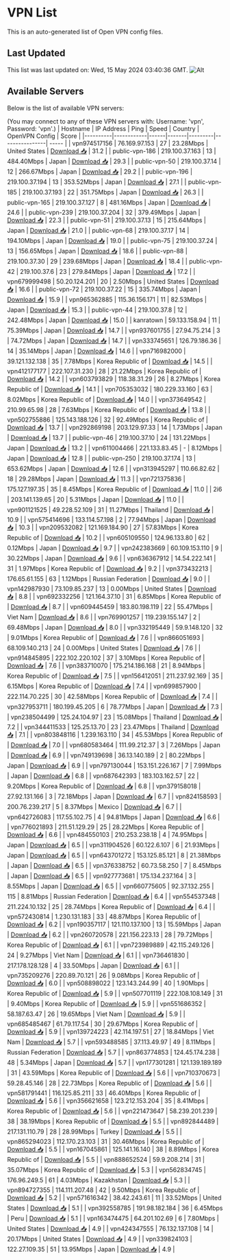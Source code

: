 # VPN List

This is an auto-generated list of Open VPN config files.

## Last Updated

This list was last updated on: Wed, 15 May 2024 03:40:36 GMT.
![Alt](https://repobeats.axiom.co/api/embed/186b98318ef1479477931607c1ad7d823f12451f.svg "Repobeats analytics image")

## Available Servers

Below is the list of available VPN servers:

(You may connect to any of these VPN servers with: Username: 'vpn', Password: 'vpn'.)
| Hostname | IP Address | Ping | Speed | Country | OpenVPN Config | Score |
|----------|------------|------|-------|---------|----------------| ----- |
| vpn974517156 | 76.169.97.153 | 27 | 23.28Mbps | United States | [Download 📥](./configs/server_0_US.ovpn) | 31.2 |
| public-vpn-186 | 219.100.37.163 | 13 | 484.40Mbps | Japan | [Download 📥](./configs/server_1_JP.ovpn) | 29.3 |
| public-vpn-50 | 219.100.37.14 | 12 | 266.67Mbps | Japan | [Download 📥](./configs/server_2_JP.ovpn) | 29.2 |
| public-vpn-196 | 219.100.37.194 | 13 | 353.52Mbps | Japan | [Download 📥](./configs/server_3_JP.ovpn) | 27.1 |
| public-vpn-185 | 219.100.37.193 | 22 | 351.75Mbps | Japan | [Download 📥](./configs/server_4_JP.ovpn) | 26.3 |
| public-vpn-165 | 219.100.37.127 | 8 | 481.16Mbps | Japan | [Download 📥](./configs/server_5_JP.ovpn) | 24.6 |
| public-vpn-239 | 219.100.37.204 | 32 | 379.49Mbps | Japan | [Download 📥](./configs/server_6_JP.ovpn) | 22.3 |
| public-vpn-51 | 219.100.37.13 | 15 | 215.64Mbps | Japan | [Download 📥](./configs/server_7_JP.ovpn) | 21.0 |
| public-vpn-68 | 219.100.37.17 | 14 | 194.10Mbps | Japan | [Download 📥](./configs/server_8_JP.ovpn) | 19.0 |
| public-vpn-75 | 219.100.37.24 | 13 | 156.65Mbps | Japan | [Download 📥](./configs/server_9_JP.ovpn) | 18.6 |
| public-vpn-88 | 219.100.37.30 | 29 | 239.68Mbps | Japan | [Download 📥](./configs/server_10_JP.ovpn) | 18.4 |
| public-vpn-42 | 219.100.37.6 | 23 | 279.84Mbps | Japan | [Download 📥](./configs/server_11_JP.ovpn) | 17.2 |
| vpn679999498 | 50.20.124.201 | 20 | 2.50Mbps | United States | [Download 📥](./configs/server_12_US.ovpn) | 16.6 |
| public-vpn-72 | 219.100.37.22 | 15 | 335.74Mbps | Japan | [Download 📥](./configs/server_13_JP.ovpn) | 15.9 |
| vpn965362885 | 115.36.156.171 | 11 | 82.53Mbps | Japan | [Download 📥](./configs/server_14_JP.ovpn) | 15.3 |
| public-vpn-44 | 219.100.37.8 | 12 | 242.48Mbps | Japan | [Download 📥](./configs/server_15_JP.ovpn) | 15.0 |
| kanratown | 59.133.158.94 | 11 | 75.39Mbps | Japan | [Download 📥](./configs/server_16_JP.ovpn) | 14.7 |
| vpn937601755 | 27.94.75.214 | 3 | 74.72Mbps | Japan | [Download 📥](./configs/server_17_JP.ovpn) | 14.7 |
| vpn333745651 | 126.79.186.36 | 14 | 35.14Mbps | Japan | [Download 📥](./configs/server_18_JP.ovpn) | 14.6 |
| vpn716982000 | 39.121.132.138 | 35 | 7.78Mbps | Korea Republic of | [Download 📥](./configs/server_19_KR.ovpn) | 14.5 |
| vpn412177177 | 222.107.31.230 | 28 | 21.22Mbps | Korea Republic of | [Download 📥](./configs/server_20_KR.ovpn) | 14.2 |
| vpn603793829 | 118.38.31.29 | 26 | 8.27Mbps | Korea Republic of | [Download 📥](./configs/server_21_KR.ovpn) | 14.1 |
| vpn705353032 | 180.229.33.160 | 63 | 8.02Mbps | Korea Republic of | [Download 📥](./configs/server_22_KR.ovpn) | 14.0 |
| vpn373649542 | 210.99.65.98 | 28 | 7.63Mbps | Korea Republic of | [Download 📥](./configs/server_23_KR.ovpn) | 13.8 |
| vpn502755886 | 125.143.188.126 | 32 | 92.49Mbps | Korea Republic of | [Download 📥](./configs/server_24_KR.ovpn) | 13.7 |
| vpn292869198 | 203.129.97.33 | 14 | 1.73Mbps | Japan | [Download 📥](./configs/server_25_JP.ovpn) | 13.7 |
| public-vpn-46 | 219.100.37.10 | 24 | 131.22Mbps | Japan | [Download 📥](./configs/server_26_JP.ovpn) | 13.2 |
| vpn611004466 | 221.133.83.45 | - | 8.12Mbps | Japan | [Download 📥](./configs/server_27_JP.ovpn) | 12.8 |
| public-vpn-250 | 219.100.37.174 | 13 | 653.62Mbps | Japan | [Download 📥](./configs/server_28_JP.ovpn) | 12.6 |
| vpn313945297 | 110.66.82.62 | 18 | 29.28Mbps | Japan | [Download 📥](./configs/server_29_JP.ovpn) | 11.3 |
| vpn721375836 | 175.127.197.35 | 35 | 8.45Mbps | Korea Republic of | [Download 📥](./configs/server_30_KR.ovpn) | 11.0 |
| 2i6 | 203.141.139.65 | 20 | 5.31Mbps | Japan | [Download 📥](./configs/server_31_JP.ovpn) | 11.0 |
| vpn901121525 | 49.228.52.109 | 31 | 11.27Mbps | Thailand | [Download 📥](./configs/server_32_TH.ovpn) | 10.9 |
| vpn575414696 | 133.114.57.198 | 2 | 77.94Mbps | Japan | [Download 📥](./configs/server_33_JP.ovpn) | 10.3 |
| vpn209532082 | 121.169.184.90 | 27 | 57.83Mbps | Korea Republic of | [Download 📥](./configs/server_34_KR.ovpn) | 10.2 |
| vpn605109550 | 124.96.133.80 | 62 | 0.12Mbps | Japan | [Download 📥](./configs/server_35_JP.ovpn) | 9.7 |
| vpn242383669 | 60.109.153.110 | 9 | 30.22Mbps | Japan | [Download 📥](./configs/server_36_JP.ovpn) | 9.6 |
| vpn636367912 | 14.54.222.141 | 31 | 1.97Mbps | Korea Republic of | [Download 📥](./configs/server_37_KR.ovpn) | 9.2 |
| vpn373432213 | 176.65.61.155 | 63 | 1.12Mbps | Russian Federation | [Download 📥](./configs/server_38_RU.ovpn) | 9.0 |
| vpn142987930 | 73.109.85.237 | 13 | 0.00Mbps | United States | [Download 📥](./configs/server_39_US.ovpn) | 8.8 |
| vpn692332256 | 121.164.37.10 | 31 | 6.85Mbps | Korea Republic of | [Download 📥](./configs/server_40_KR.ovpn) | 8.7 |
| vpn609445459 | 183.80.198.119 | 22 | 55.47Mbps | Viet Nam | [Download 📥](./configs/server_41_VN.ovpn) | 8.6 |
| vpn769901257 | 119.239.155.147 | 2 | 69.48Mbps | Japan | [Download 📥](./configs/server_42_JP.ovpn) | 8.0 |
| vpn332195449 | 59.9.148.120 | 32 | 9.01Mbps | Korea Republic of | [Download 📥](./configs/server_43_KR.ovpn) | 7.6 |
| vpn866051693 | 68.109.140.213 | 24 | 0.00Mbps | United States | [Download 📥](./configs/server_44_US.ovpn) | 7.6 |
| vpn914845895 | 222.102.220.102 | 37 | 3.10Mbps | Korea Republic of | [Download 📥](./configs/server_45_KR.ovpn) | 7.6 |
| vpn383710070 | 175.214.186.168 | 21 | 8.94Mbps | Korea Republic of | [Download 📥](./configs/server_46_KR.ovpn) | 7.5 |
| vpn156412051 | 211.237.92.169 | 35 | 6.15Mbps | Korea Republic of | [Download 📥](./configs/server_47_KR.ovpn) | 7.4 |
| vpn699857900 | 222.114.70.225 | 30 | 42.58Mbps | Korea Republic of | [Download 📥](./configs/server_48_KR.ovpn) | 7.4 |
| vpn327953711 | 180.199.45.205 | 6 | 78.77Mbps | Japan | [Download 📥](./configs/server_49_JP.ovpn) | 7.3 |
| vpn238504499 | 125.24.104.97 | 23 | 15.08Mbps | Thailand | [Download 📥](./configs/server_50_TH.ovpn) | 7.2 |
| vpn344411533 | 125.25.13.70 | 23 | 23.47Mbps | Thailand | [Download 📥](./configs/server_51_TH.ovpn) | 7.1 |
| vpn803848116 | 1.239.163.110 | 34 | 45.53Mbps | Korea Republic of | [Download 📥](./configs/server_52_KR.ovpn) | 7.0 |
| vpn680583464 | 111.99.212.37 | 3 | 7.26Mbps | Japan | [Download 📥](./configs/server_53_JP.ovpn) | 6.9 |
| vpn749139698 | 36.13.140.189 | 2 | 80.22Mbps | Japan | [Download 📥](./configs/server_54_JP.ovpn) | 6.9 |
| vpn797130044 | 153.151.226.167 | 7 | 7.99Mbps | Japan | [Download 📥](./configs/server_55_JP.ovpn) | 6.8 |
| vpn687642393 | 183.103.162.57 | 22 | 9.20Mbps | Korea Republic of | [Download 📥](./configs/server_56_KR.ovpn) | 6.8 |
| vpn379158018 | 27.92.131.166 | 3 | 72.18Mbps | Japan | [Download 📥](./configs/server_57_JP.ovpn) | 6.7 |
| vpn824158593 | 200.76.239.217 | 5 | 8.37Mbps | Mexico | [Download 📥](./configs/server_58_MX.ovpn) | 6.7 |
| vpn642726083 | 117.55.102.75 | 4 | 94.81Mbps | Japan | [Download 📥](./configs/server_59_JP.ovpn) | 6.6 |
| vpn776021893 | 211.51.129.29 | 25 | 28.22Mbps | Korea Republic of | [Download 📥](./configs/server_60_KR.ovpn) | 6.6 |
| vpn484550103 | 210.253.238.18 | 4 | 74.95Mbps | Japan | [Download 📥](./configs/server_61_JP.ovpn) | 6.5 |
| vpn311904526 | 60.122.6.107 | 6 | 21.93Mbps | Japan | [Download 📥](./configs/server_62_JP.ovpn) | 6.5 |
| vpn643701272 | 153.125.85.121 | 8 | 21.38Mbps | Japan | [Download 📥](./configs/server_63_JP.ovpn) | 6.5 |
| vpn376338752 | 60.73.58.250 | 7 | 8.45Mbps | Japan | [Download 📥](./configs/server_64_JP.ovpn) | 6.5 |
| vpn927773681 | 175.134.237.164 | 3 | 8.55Mbps | Japan | [Download 📥](./configs/server_65_JP.ovpn) | 6.5 |
| vpn660775605 | 92.37.132.255 | 115 | 8.81Mbps | Russian Federation | [Download 📥](./configs/server_66_RU.ovpn) | 6.4 |
| vpn554537348 | 211.224.10.132 | 25 | 28.74Mbps | Korea Republic of | [Download 📥](./configs/server_67_KR.ovpn) | 6.4 |
| vpn572430814 | 1.230.131.183 | 33 | 48.87Mbps | Korea Republic of | [Download 📥](./configs/server_68_KR.ovpn) | 6.2 |
| vpn190357117 | 121.110.137.100 | 13 | 15.59Mbps | Japan | [Download 📥](./configs/server_69_JP.ovpn) | 6.2 |
| vpn260720578 | 221.156.223.13 | 28 | 79.72Mbps | Korea Republic of | [Download 📥](./configs/server_70_KR.ovpn) | 6.1 |
| vpn723989889 | 42.115.249.126 | 24 | 9.27Mbps | Viet Nam | [Download 📥](./configs/server_71_VN.ovpn) | 6.1 |
| vpn736461830 | 217.178.128.128 | 4 | 33.50Mbps | Japan | [Download 📥](./configs/server_72_JP.ovpn) | 6.1 |
| vpn735209276 | 220.89.70.121 | 26 | 9.08Mbps | Korea Republic of | [Download 📥](./configs/server_73_KR.ovpn) | 6.0 |
| vpn508898022 | 123.143.244.99 | 40 | 1.90Mbps | Korea Republic of | [Download 📥](./configs/server_74_KR.ovpn) | 5.9 |
| vpn507701119 | 222.108.108.149 | 31 | 9.40Mbps | Korea Republic of | [Download 📥](./configs/server_75_KR.ovpn) | 5.9 |
| vpn551686352 | 58.187.63.47 | 26 | 19.65Mbps | Viet Nam | [Download 📥](./configs/server_76_VN.ovpn) | 5.9 |
| vpn685485467 | 61.79.117.54 | 30 | 29.67Mbps | Korea Republic of | [Download 📥](./configs/server_77_KR.ovpn) | 5.9 |
| vpn139724223 | 42.114.197.51 | 27 | 18.84Mbps | Viet Nam | [Download 📥](./configs/server_78_VN.ovpn) | 5.7 |
| vpn593488585 | 37.113.49.97 | 49 | 8.11Mbps | Russian Federation | [Download 📥](./configs/server_79_RU.ovpn) | 5.7 |
| vpn863774853 | 124.45.174.238 | 48 | 5.34Mbps | Japan | [Download 📥](./configs/server_80_JP.ovpn) | 5.7 |
| vpn177301281 | 121.139.189.189 | 31 | 43.59Mbps | Korea Republic of | [Download 📥](./configs/server_81_KR.ovpn) | 5.6 |
| vpn710370673 | 59.28.45.146 | 28 | 22.73Mbps | Korea Republic of | [Download 📥](./configs/server_82_KR.ovpn) | 5.6 |
| vpn581791441 | 116.125.85.211 | 33 | 46.40Mbps | Korea Republic of | [Download 📥](./configs/server_83_KR.ovpn) | 5.6 |
| vpn356621658 | 123.212.153.204 | 35 | 8.41Mbps | Korea Republic of | [Download 📥](./configs/server_84_KR.ovpn) | 5.6 |
| vpn221473647 | 58.239.201.239 | 38 | 38.19Mbps | Korea Republic of | [Download 📥](./configs/server_85_KR.ovpn) | 5.5 |
| vpn892844489 | 217.131.110.79 | 28 | 28.99Mbps | Turkey | [Download 📥](./configs/server_86_TR.ovpn) | 5.5 |
| vpn865294023 | 112.170.23.103 | 31 | 30.46Mbps | Korea Republic of | [Download 📥](./configs/server_87_KR.ovpn) | 5.5 |
| vpn167045861 | 125.141.16.140 | 38 | 8.89Mbps | Korea Republic of | [Download 📥](./configs/server_88_KR.ovpn) | 5.5 |
| vpn888652524 | 59.9.208.214 | 31 | 35.07Mbps | Korea Republic of | [Download 📥](./configs/server_89_KR.ovpn) | 5.3 |
| vpn562834745 | 176.96.249.5 | 61 | 4.03Mbps | Kazakhstan | [Download 📥](./configs/server_90_KZ.ovpn) | 5.3 |
| vpn894727355 | 114.111.207.48 | 42 | 9.50Mbps | Korea Republic of | [Download 📥](./configs/server_91_KR.ovpn) | 5.2 |
| vpn571616342 | 38.42.243.61 | 11 | 33.52Mbps | United States | [Download 📥](./configs/server_92_US.ovpn) | 5.1 |
| vpn392558785 | 191.98.182.184 | 36 | 6.45Mbps | Peru | [Download 📥](./configs/server_93_PE.ovpn) | 5.1 |
| vpn163474475 | 64.201.102.69 | 6 | 7.80Mbps | United States | [Download 📥](./configs/server_94_US.ovpn) | 4.9 |
| vpn424347555 | 76.132.137.108 | 14 | 20.17Mbps | United States | [Download 📥](./configs/server_95_US.ovpn) | 4.9 |
| vpn339824103 | 122.27.109.35 | 51 | 13.95Mbps | Japan | [Download 📥](./configs/server_96_JP.ovpn) | 4.9 |
